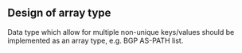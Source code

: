 ## Design of array type
Data type which allow for multiple non-unique keys/values should be implemented as an array type, e.g. BGP AS-PATH list.
